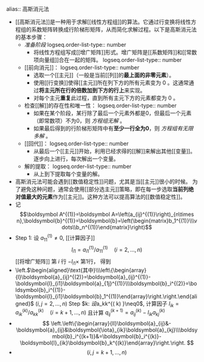 alias:: 高斯消元法

- [[高斯消元法]]是一种用于求解[[线性方程组]]的算法。它通过行变换将线性方程组的系数矩阵转换成行阶梯形矩阵，从而简化求解过程。以下是高斯消元法的基本步骤：
	- *准备阶段* 
	  logseq.order-list-type:: number
		- 将线性方程组写成[[增广矩阵]]形式。增广矩阵是[[系数矩阵]]和[[常数项向量组]]合在一起的矩阵。
		  logseq.order-list-type:: number
	- [[前向消元]]：
	  logseq.order-list-type:: number
		- 选取一个[[主元]]（一般是当前[[列]]的**最上面的非零元素**）。
		- 使用[[行变换]]使得[[主元]]所在列下方的所有元素变为 0 。这通常通过**将主元所在行的倍数加到下方的行上**来实现。
		- 对每个主元**重复**此过程，直到所有主元下方的元素都变为 0 。
	- 检查[[解]]的存在性和唯一性：
	  logseq.order-list-type:: number
		- 如果在某个阶段，某行除了最后一个元素外都是0，但最后一个元素（即常数项）不为0，则 *方程组无解* 。
		- 如果最后得到的行阶梯形矩阵中有**至少一行全为0**，则 *方程组有无限多解* 。
	- [[回代]]：
	  logseq.order-list-type:: number
		- 从最后一个[[主元]]开始，利用已经求得的[[解]]来解出其他[[变量]]。
		  逐步向上进行，每次解出一个变量。
	- 解的提取：
	  logseq.order-list-type:: number
		- 从上到下提取每个变量的解。
- 高斯消元法可能会遇到[[数值稳定性]]问题，尤其是当[[主元]]很小的时候。
  为了避免这种问题，通常会使用[[部分选主元]]策略，即在每一步选取**当前列绝对值最大的元素**作为[[主元]]。这种方法可以提高算法的[[数值稳定性]]。
- 记 
  $$\boldsymbol A^{(1)}=\boldsymbol A=\left(a_{ij}^{(1)}\right)_{n\times n},\boldsymbol{b}^{(1)}=\boldsymbol{b}=\left(\begin{matrix}b_1^{(1)}\\\vdots\\b_n^{(1)}\end{matrix}\right)$$
- Step 1: 设 $a_{11}^{(1)}\neq0$, [[计算因子]] 
  $$l_{i1}=a_{i1}^{(1)}/a_{11}^{(1)}\quad(i=2,...,n)$$ 
  [[将增广矩阵]] 第 $i$ 行 $-l_{i1}\times$ 第1行， 得到
- \left.$\begin{aligned}\text{其中}\\\left\{\begin{array}{l}\boldsymbol{a}_{ij}^{(2)}=\boldsymbol{a}_{ij}^{(1)}-\boldsymbol{l}_{i1}\boldsymbol{a}_{1j}^{(1)}\\\boldsymbol{b}_i^{(2)}=\boldsymbol{b}_i^{(1)}-\boldsymbol{l}_{i1}\boldsymbol{b}_1^{(1)}\end{array}\right.\right.\end{aligned}$ 
  $(i,j=2,...,n)$
  Step $k: $设$a_kk^{( k) }\neq0$, 计算因子 $l_{ik}=a_{ik}^{(k)}/a_{kk}^{(k)}\quad(i=k+1,...,n)$ 且计算
  $q_{ij}^{(k+1)}=a_{ij}^{(k)}-l_{ik}a_{kj}^{(k)}$
- $$
  \left.\left\{\begin{array}{ll}\boldsymbol{a}_{ij}&-\boldsymbol{a}_{ij}&\boldsymbol{\iota}_{ik}\boldsymbol{a}_{kj}\\\boldsymbol{b}_i^{(k+1)}&=\boldsymbol{b}_i^{(k)}-\boldsymbol{l}_{ik}\boldsymbol{b}_k^{(k)}\end{array}\right.\right.
  $$
- $$
  (i,j=k+1,...,n)
  $$